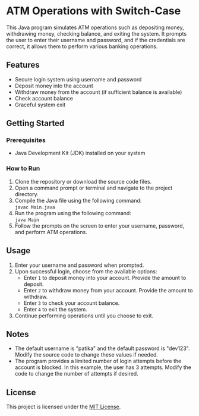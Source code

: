 <h1>ATM Operations with Switch-Case</h1>
   <p>This Java program simulates ATM operations such as depositing money, withdrawing money, checking balance, and exiting the system. It prompts the user to enter their username and password, and if the credentials are correct, it allows them to perform various banking operations.</p>

   <h2>Features</h2>
   <ul>
        <li>Secure login system using username and password</li>
        <li>Deposit money into the account</li>
        <li>Withdraw money from the account (if sufficient balance is available)</li>
        <li>Check account balance</li>
        <li>Graceful system exit</li>
    </ul>

   <h2>Getting Started</h2>
   <h3>Prerequisites</h3>
   <ul>
        <li>Java Development Kit (JDK) installed on your system</li>
    </ul>

   <h3>How to Run</h3>
   <ol>
        <li>Clone the repository or download the source code files.</li>
        <li>Open a command prompt or terminal and navigate to the project directory.</li>
        <li>Compile the Java file using the following command:<br><code>javac Main.java</code></li>
        <li>Run the program using the following command:<br><code>java Main</code></li>
        <li>Follow the prompts on the screen to enter your username, password, and perform ATM operations.</li>
    </ol>

   <h2>Usage</h2>
   <ol>
        <li>Enter your username and password when prompted.</li>
        <li>Upon successful login, choose from the available options:
            <ul>
                <li>Enter <code>1</code> to deposit money into your account. Provide the amount to deposit.</li>
                <li>Enter <code>2</code> to withdraw money from your account. Provide the amount to withdraw.</li>
                <li>Enter <code>3</code> to check your account balance.</li>
                <li>Enter <code>4</code> to exit the system.</li>
            </ul>
        </li>
        <li>Continue performing operations until you choose to exit.</li>
    </ol>

   <h2>Notes</h2>
   <ul>
        <li>The default username is "patika" and the default password is "dev123". Modify the source code to change these values if needed.</li>
        <li>The program provides a limited number of login attempts before the account is blocked. In this example, the user has 3 attempts. Modify the code to change the number of attempts if desired.</li>
    </ul>

   <h2>License</h2>
   <p>This project is licensed under the <a href="LICENSE">MIT License</a>.</p>
